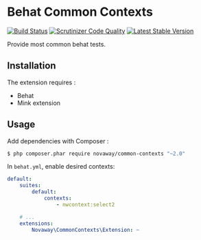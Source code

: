 Behat Common Contexts
=====================

[![Build Status](https://travis-ci.org/novaway/BehatCommonContext.svg)](https://travis-ci.org/novaway/BehatCommonContext)
[![Scrutinizer Code Quality](https://scrutinizer-ci.com/g/novaway/BehatCommonContext/badges/quality-score.png?b=master)](https://scrutinizer-ci.com/g/novaway/BehatCommonContext/?branch=master)
[![Latest Stable Version](https://poser.pugx.org/novaway/common-contexts/v/stable.png)](https://packagist.org/packages/novaway/common-contexts)

Provide most common behat tests.

## Installation

The extension requires :

* Behat
* Mink extension

## Usage

Add dependencies with Composer :

``` bash
$ php composer.phar require novaway/common-contexts "~2.0"
```

In `behat.yml`, enable desired contexts:

```yaml
default:
    suites:
        default:
            contexts:
                - nwcontext:select2

    # ...
    extensions:
        Novaway\CommonContexts\Extension: ~
```
